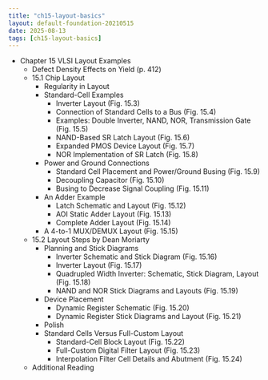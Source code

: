 ```yaml
---
title: "ch15-layout-basics"
layout: default-foundation-20210515
date: 2025-08-13
tags: [ch15-layout-basics]
---
```


- Chapter 15 VLSI Layout Examples
  - Defect Density Effects on Yield (p. 412)
  - 15.1 Chip Layout
    - Regularity in Layout
    - Standard-Cell Examples
      - Inverter Layout (Fig. 15.3)
      - Connection of Standard Cells to a Bus (Fig. 15.4)
      - Examples: Double Inverter, NAND, NOR, Transmission Gate (Fig. 15.5)
      - NAND-Based SR Latch Layout (Fig. 15.6)
      - Expanded PMOS Device Layout (Fig. 15.7)
      - NOR Implementation of SR Latch (Fig. 15.8)
    - Power and Ground Connections
      - Standard Cell Placement and Power/Ground Busing (Fig. 15.9)
      - Decoupling Capacitor (Fig. 15.10)
      - Busing to Decrease Signal Coupling (Fig. 15.11)
    - An Adder Example
      - Latch Schematic and Layout (Fig. 15.12)
      - AOI Static Adder Layout (Fig. 15.13)
      - Complete Adder Layout (Fig. 15.14)
    - A 4-to-1 MUX/DEMUX Layout (Fig. 15.15)
  - 15.2 Layout Steps by Dean Moriarty
    - Planning and Stick Diagrams
      - Inverter Schematic and Stick Diagram (Fig. 15.16)
      - Inverter Layout (Fig. 15.17)
      - Quadrupled Width Inverter: Schematic, Stick Diagram, Layout (Fig. 15.18)
      - NAND and NOR Stick Diagrams and Layouts (Fig. 15.19)
    - Device Placement
      - Dynamic Register Schematic (Fig. 15.20)
      - Dynamic Register Stick Diagrams and Layout (Fig. 15.21)
    - Polish
    - Standard Cells Versus Full-Custom Layout
      - Standard-Cell Block Layout (Fig. 15.22)
      - Full-Custom Digital Filter Layout (Fig. 15.23)
      - Interpolation Filter Cell Details and Abutment (Fig. 15.24)
  - Additional Reading

